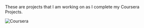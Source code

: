 These are projects that I am working on as I complete my Coursera Projects. 

![Coursera](https://img.shields.io/badge/Coursera-0056D2?logo=coursera&logoColor=fff)
